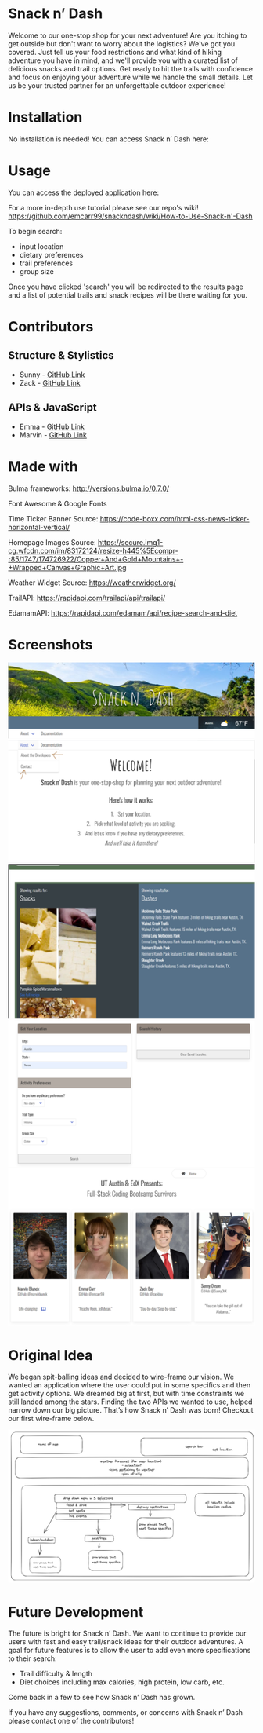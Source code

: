 # Snack n’ Dash 

Welcome to our one-stop shop for your next adventure! Are you itching to get outside but don't want to worry about the logistics? We've got you covered. Just tell us your food restrictions and what kind of hiking adventure you have in mind, and we'll provide you with a curated list of delicious snacks and trail options. Get ready to hit the trails with confidence and focus on enjoying your adventure while we handle the small details. Let us be your trusted partner for an unforgettable outdoor experience!

# Installation 

No installation is needed! You can access Snack n’ Dash here: <link>

# Usage 

You can access the deployed application here: <link> 

For a more in-depth use tutorial please see our repo's wiki! https://github.com/emcarr99/snackndash/wiki/How-to-Use-Snack-n'-Dash

To begin search: 

- input location
- dietary preferences
- trail preferences 
- group size

Once you have clicked 'search' you will be redirected to the results page and a list of potential trails and snack recipes will be there waiting for you. 

# Contributors

## Structure & Stylistics
- Sunny - [GitHub Link](https://github.com/SunnyOhK)
- Zack - [GitHub Link](https://github.com/marvinblunck)

## APIs & JavaScript
- Emma - [GitHub Link](https://github.com/emcarr99)
- Marvin - [GitHub Link](https://github.com/zackbay)


# Made with 

Bulma frameworks: http://versions.bulma.io/0.7.0/

Font Awesome & Google Fonts

Time Ticker Banner Source: https://code-boxx.com/html-css-news-ticker-horizontal-vertical/

Homepage Images Source: https://secure.img1-cg.wfcdn.com/im/83172124/resize-h445%5Ecompr-r85/1747/174726922/Copper+And+Gold+Mountains+-+Wrapped+Canvas+Graphic+Art.jpg

Weather Widget Source: https://weatherwidget.org/

TrailAPI: https://rapidapi.com/trailapi/api/trailapi/

EdamamAPI: https://rapidapi.com/edamam/api/recipe-search-and-diet

# Screenshots
<img src= assets\images\headerscreenshotREADME.png> 
<img src= assets\images\WelcomeREADME.png> 
<img src= assets\images\searchResultsWIKI.png>
<img src= assets\images\finishedselectionREADME.png>
<img src= assets\images\aboutmeREADME.png>

# Original Idea

We began spit-balling ideas and decided to wire-frame our vision. We wanted an application where the user could put in some specifics and then get activity options. We dreamed big at first, but with time constraints we still landed among the stars. Finding the two APIs we wanted to use, helped narrow down our big picture. That’s how Snack n’ Dash was born! Checkout our first wire-frame below.

<img src= assets\images\wireframeREADME.png> 

# Future Development 

The future is bright for Snack n’ Dash. We want to continue to provide our users with fast and easy trail/snack ideas for their outdoor adventures. A goal for future features is to allow the user to add even more specifications to their search:
 - Trail difficulty & length
 - Diet choices including max calories, high protein, low carb, etc. 
 
 Come back in a few to see how Snack n’ Dash has grown.

If you have any suggestions, comments, or concerns with Snack n’ Dash please contact one of the contributors!
